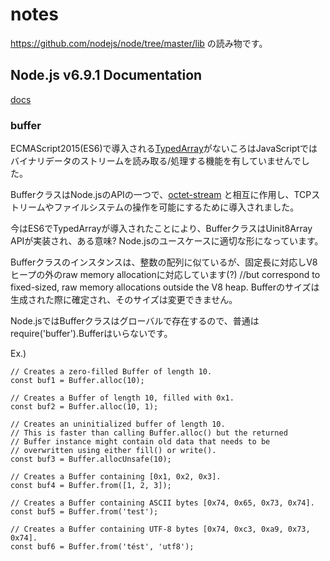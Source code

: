 # notes
https://github.com/nodejs/node/tree/master/lib の読み物です。

## Node.js v6.9.1 Documentation

[docs](https://nodejs.org/dist/latest-v6.x/docs/api/buffer.html)

### buffer
ECMAScript2015(ES6)で導入される[TypedArray](https://developer.mozilla.org/ja/docs/Web/JavaScript/Reference/Global_Objects/TypedArray)がないころはJavaScriptではバイナリデータのストリームを読み取る/処理する機能を有していませんでした。

BufferクラスはNode.jsのAPIの一つで、[octet-stream](https://wiki.suikawiki.org/n/application%2Foctet-stream)
と相互に作用し、TCPストリームやファイルシステムの操作を可能にするために導入されました。


今はES6でTypedArrayが導入されたことにより、BufferクラスはUinit8Array APIが実装され、ある意味? Node.jsのユースケースに適切な形になっています。

Bufferクラスのインスタンスは、整数の配列に似ているが、固定長に対応しV8ヒープの外のraw memory allocationに対応しています(?)
//but correspond to fixed-sized, raw memory allocations outside the V8 heap.
Bufferのサイズは生成された際に確定され、そのサイズは変更できません。

Node.jsではBufferクラスはグローバルで存在するので、普通は
require('buffer').Bufferはいらないです。


Ex.)

```
// Creates a zero-filled Buffer of length 10.
const buf1 = Buffer.alloc(10);

// Creates a Buffer of length 10, filled with 0x1.
const buf2 = Buffer.alloc(10, 1);

// Creates an uninitialized buffer of length 10.
// This is faster than calling Buffer.alloc() but the returned
// Buffer instance might contain old data that needs to be
// overwritten using either fill() or write().
const buf3 = Buffer.allocUnsafe(10);

// Creates a Buffer containing [0x1, 0x2, 0x3].
const buf4 = Buffer.from([1, 2, 3]);

// Creates a Buffer containing ASCII bytes [0x74, 0x65, 0x73, 0x74].
const buf5 = Buffer.from('test');

// Creates a Buffer containing UTF-8 bytes [0x74, 0xc3, 0xa9, 0x73, 0x74].
const buf6 = Buffer.from('tést', 'utf8');
```

